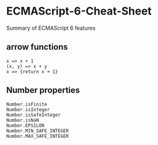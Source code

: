 # ECMAScript-6-Cheat-Sheet
Summary of ECMAScript 6 features

## arrow functions

    x => x + 1
    (x, y) => x + y
    x => {return x + 1}

## Number properties

    Number.isFinite
    Number.isInteger
    Number.isSafeInteger
    Number.isNaN
    Number.EPSILON
    Number.MIN_SAFE_INTEGER
    Number.MAX_SAFE_INTEGER

